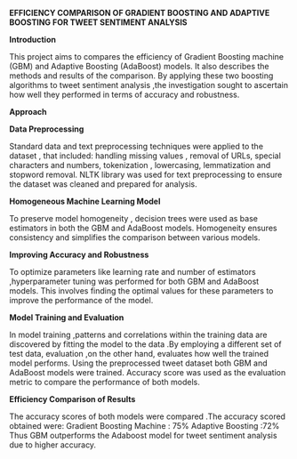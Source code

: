 **EFFICIENCY COMPARISON OF GRADIENT BOOSTING AND ADAPTIVE BOOSTING FOR TWEET SENTIMENT ANALYSIS**

**Introduction**

This project aims to compares the efficiency of Gradient Boosting machine (GBM) and Adaptive
Boosting (AdaBoost) models. It also describes the methods and results of the comparison. By
applying these two boosting algorithms to tweet sentiment analysis ,the investigation sought to
ascertain how well they performed in terms of accuracy and robustness.

**Approach**

**Data Preprocessing**

Standard data and text preprocessing techniques were applied to the dataset , that included:
handling missing values , removal of URLs, special characters and numbers, tokenization ,
lowercasing, lemmatization and stopword removal. NLTK library was used for text
preprocessing to ensure the dataset was cleaned and prepared for analysis.

**Homogeneous Machine Learning Model**

To preserve model homogeneity , decision trees were used as base estimators in both the GBM
and AdaBoost models. Homogeneity ensures consistency and simplifies the comparison between
various models.

**Improving Accuracy and Robustness**

To optimize parameters like learning rate and number of estimators ,hyperparameter tuning was
performed for both GBM and AdaBoost models. This involves finding the optimal values for
these parameters to improve the performance of the model.

**Model Training and Evaluation**

In model training ,patterns and correlations within the training data are discovered by fitting the
model to the data .By employing a different set of test data, evaluation ,on the other hand,
evaluates how well the trained model performs. Using the preprocessed tweet dataset both GBM
and AdaBoost models were trained. Accuracy score was used as the evaluation metric to
compare the performance of both models.

**Efficiency Comparison of Results**

The accuracy scores of both models were compared .The accuracy scored obtained were:
Gradient Boosting Machine : 75%
Adaptive Boosting :72%
Thus GBM outperforms the Adaboost model for tweet sentiment analysis due to higher accuracy.
